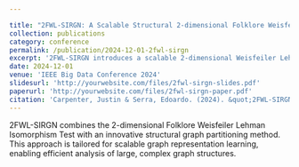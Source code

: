 ```yaml
---

title: "2FWL-SIRGN: A Scalable Structural 2-dimensional Folklore Weisfeiler Lehman Graph Representation Learning Approach Via Structural Graph Partitioning"
collection: publications
category: conference
permalink: /publication/2024-12-01-2fwl-sirgn
excerpt: '2FWL-SIRGN introduces a scalable 2-dimensional Weisfeiler Lehman test applied to graph nodes, paired with a structural graph partitioning technique for large-scale graphs.'
date: 2024-12-01
venue: 'IEEE Big Data Conference 2024'
slidesurl: 'http://yourwebsite.com/files/2fwl-sirgn-slides.pdf'
paperurl: 'http://yourwebsite.com/files/2fwl-sirgn-paper.pdf'
citation: 'Carpenter, Justin & Serra, Edoardo. (2024). &quot;2FWL-SIRGN: A Scalable Structural 2-dimensional Folklore Weisfeiler Lehman Graph Representation Learning Approach Via Structural Graph Partitioning.&quot; <i>IEEE Big Data Conference</i>.'
---
```


2FWL-SIRGN combines the 2-dimensional Folklore Weisfeiler Lehman Isomorphism Test with an innovative structural graph partitioning method. This approach is tailored for scalable graph representation learning, enabling efficient analysis of large, complex graph structures.
